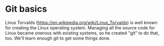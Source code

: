 # Git basics

Linus Torvalds (https://en.wikipedia.org/wiki/Linus_Torvalds) is well known for creating the Linux operating system.  Managing all the source code for Linux became onerous with existing systems, so he created "git" to do that, too.  We'll learn enough git to get some things done.
